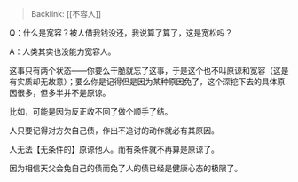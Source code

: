 > Backlink: [[不容人]]

Q：什么是宽容？被人借我钱没还，我说算了算了，这是宽松吗？

A：人类其实也没能力宽容人。

这事只有两个状态——你要么干脆就忘了这事，于是这个也不叫原谅和宽容（这是有实质却无故意）；要么你是记得但是因为某种原因免了，这个深挖下去的具体原因很多，但多半并不是原谅。

比如，可能是因为反正收不回了做个顺手了结。

人只要记得对方欠自己债，作出不追讨的动作就必有其原因。

人无法【无条件的】原谅他人。而有条件就不再算是原谅了。

因为相信天父会免自己的债而免了人的债已经是健康心态的极限了。
